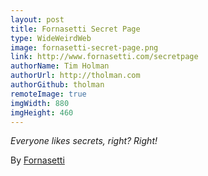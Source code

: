 ```yaml
---
layout: post
title: Fornasetti Secret Page
type: WideWeirdWeb
image: fornasetti-secret-page.png
link: http://www.fornasetti.com/secretpage
authorName: Tim Holman
authorUrl: http://tholman.com
authorGithub: tholman
remoteImage: true
imgWidth: 880
imgHeight: 460
---
```


_Everyone likes secrets, right? Right!_

By [Fornasetti](http://www.fornasetti.com)
